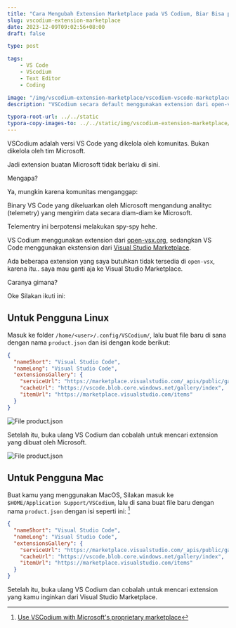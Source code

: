 ```yaml
---
title: "Cara Mengubah Extension Marketplace pada VS Codium, Biar Bisa pakai Extension dari Microsoft"
slug: vscodium-extension-marketplace
date: 2023-12-09T09:02:56+08:00
draft: false

type: post

tags:
    - VS Code
    - VScodium
    - Text Editor
    - Coding

image: "/img/vscodium-extension-marketplace/vscodium-vscode-marketplace.png"
description: "VSCodium secara default menggunakan extension dari open-vsx.org, lalu gimana cara menggantinya agar menggunakan Visual Studio Marketplace dari Microsoft?"

typora-root-url: ../../static
typora-copy-images-to: ../../static/img/vscodium-extension-marketplace/
---
```


VSCodium adalah versi VS Code yang dikelola oleh komunitas.
Bukan dikelola oleh tim Microsoft.

Jadi extension buatan Microsoft tidak berlaku di sini.

Mengapa?

Ya, mungkin karena komunitas menganggap:

Binary VS Code yang dikeluarkan oleh Microsoft mengandung analityc (telemetry)
yang mengirim data secara diam-diam ke Microsoft.

Telementry ini berpotensi melakukan spy-spy hehe.

VS Codium menggunakan extension dari [open-vsx.org](https://open-vsx.org/),
sedangkan VS Code menggunakan ekstension dari [Visual Studio Marketplace](https://marketplace.visualstudio.com/VSCode).

Ada beberapa extension yang saya butuhkan tidak tersedia di `open-vsx`,
karena itu.. saya mau ganti aja ke Visual Studio Marketplace.

Caranya gimana?

Oke Silakan ikuti ini:

## Untuk Pengguna Linux

Masuk ke folder `/home/<user>/.config/VSCodium/`, lalu buat file baru di sana dengan nama
`product.json` dan isi dengan kode berikut:

```json
{
  "nameShort": "Visual Studio Code",
  "nameLong": "Visual Studio Code",
  "extensionsGallery": {
    "serviceUrl": "https://marketplace.visualstudio.com/_apis/public/gallery",
    "cacheUrl": "https://vscode.blob.core.windows.net/gallery/index",
    "itemUrl": "https://marketplace.visualstudio.com/items"
  }
}
```

![File product.json](/img/vscodium-extension-marketplace/vscodium-product-json.avif)

Setelah itu, buka ulang VS Codium dan cobalah untuk mencari extension yang dibuat oleh Microsoft.

![File product.json](/img/vscodium-extension-marketplace/vscodium-vscode-marketplace.png)

## Untuk Pengguna Mac

Buat kamu yang menggunakan MacOS, Silakan masuk ke `$HOME/Application Support/VSCodium`, lalu di sana buat
file baru dengan nama `product.json` dengan isi seperti ini: [^1]

```json
{
  "nameShort": "Visual Studio Code",
  "nameLong": "Visual Studio Code",
  "extensionsGallery": {
    "serviceUrl": "https://marketplace.visualstudio.com/_apis/public/gallery",
    "cacheUrl": "https://vscode.blob.core.windows.net/gallery/index",
    "itemUrl": "https://marketplace.visualstudio.com/items"
  }
}
```

Setelah itu, buka ulang VS Codium dan cobalah untuk mencari extension yang kamu inginkan dari
Visual Studio Marketplace.


[^1]: [Use VSCodium with Microsoft's proprietary marketplace](https://www.flypenguin.de/2023/02/26/use-vscodium-with-microsofts-proprietary-marketplace/)
